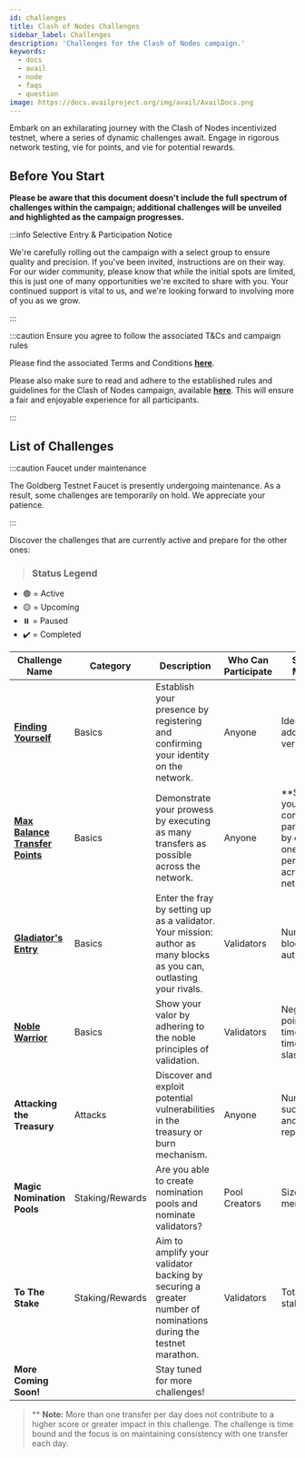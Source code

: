 ```yaml
---
id: challenges
title: Clash of Nodes Challenges
sidebar_label: Challenges
description: 'Challenges for the Clash of Nodes campaign.'
keywords:
  - docs
  - avail
  - node
  - faqs
  - question
image: https://docs.availproject.org/img/avail/AvailDocs.png
---
```


Embark on an exhilarating journey with the Clash of Nodes incentivized testnet, where a series of dynamic challenges await. Engage in rigorous network testing, vie for points, and vie for potential rewards.

## Before You Start

**Please be aware that this document doesn't include the full spectrum of challenges within the campaign; additional challenges will be unveiled and highlighted as the campaign progresses.**

:::info Selective Entry & Participation Notice

We're carefully rolling out the campaign with a select group to ensure quality and precision. If you've been invited, instructions are on their way. For our wider community, please know that while the initial spots are limited, this is just one of many opportunities we're excited to share with you. Your continued support is vital to us, and we're looking forward to involving more of you as we grow.

:::

:::caution Ensure you agree to follow the associated T&Cs and campaign rules

Please find the associated Terms and Conditions **[<ins>here</ins>](/docs/clash-of-nodes/toc.md)**.

Please also make sure to read and adhere to the established rules and guidelines for the Clash of Nodes campaign,
available **[<ins>here</ins>](/docs/clash-of-nodes/rules.md)**.
This will ensure a fair and enjoyable experience for all participants.

:::

## List of Challenges

:::caution Faucet under maintenance

The Goldberg Testnet Faucet is presently undergoing maintenance.
As a result, some challenges are temporarily on hold. We appreciate your patience.

:::

Discover the challenges that are currently active and prepare for the other ones:

> ### Status Legend

- 🟢 = Active
- 🟡 = Upcoming
- ⏸️ = Paused
- ✔️ = Completed

| Challenge Name                                                         | Category        | Description                                                                                                          | Who Can Participate | Scoring Metrics                                                                                  | Status |
| ---------------------------------------------------------------------- | --------------- | -------------------------------------------------------------------------------------------------------------------- | ------------------- | ------------------------------------------------------------------------------------------------ | :----: |
| **[<ins>Finding Yourself</ins>](/about/identity/)**                    | Basics          | Establish your presence by registering and confirming your identity on the network.                                  | Anyone              | Identities added and verified                                                                    |   ✔️   |
| **[<ins>Max Balance Transfer Points</ins>](/about/balance-transfers)** | Basics          | Demonstrate your prowess by executing as many transfers as possible across the network.                              | Anyone              | \*\*Showcase your consistent participation by executing one transfer per day across the network. |   ✔️   |
| **[<ins>Gladiator's Entry</ins>](/category/become-a-validator/)**      | Basics          | Enter the fray by setting up as a validator. Your mission: author as many blocks as you can, outlasting your rivals. | Validators          | Number of blocks authored                                                                        |   🟢   |
| **[<ins>Noble Warrior</ins>](/category/become-a-validator/)**          | Basics          | Show your valor by adhering to the noble principles of validation.                                                   | Validators          | Negative points for: times offline, times slashed                                                |   🟢   |
| **Attacking the Treasury**                                             | Attacks         | Discover and exploit potential vulnerabilities in the treasury or burn mechanism.                                    | Anyone              | Number of successes and failures reports                                                         |   🟢   |
| **Magic Nomination Pools**                                             | Staking/Rewards | Are you able to create nomination pools and nominate validators?                                                     | Pool Creators       | Size of pool members                                                                             |   🟢   |
| **To The Stake**                                                       | Staking/Rewards | Aim to amplify your validator backing by securing a greater number of nominations during the testnet marathon.       | Validators          | Total amount staked                                                                              |   🟡   |
| **More Coming Soon!**                                                  |                 | Stay tuned for more challenges!                                                                                      |                     |                                                                                                  |        |

> \*\* **Note:** More than one transfer per day does not contribute to a higher score or greater impact in this challenge. The challenge is time bound and the focus is on maintaining consistency with one transfer each day.
